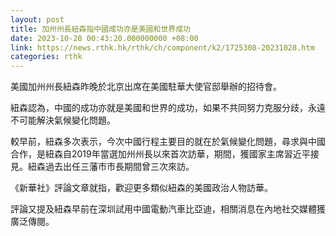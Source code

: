```yaml
---
layout: post
title: 加州州長紐森指中國成功亦是美國和世界成功
date: 2023-10-28 00:43:20.000000000 +08:00
link: https://news.rthk.hk/rthk/ch/component/k2/1725308-20231028.htm
categories: rthk
---
```


美國加州州長紐森昨晚於北京出席在美國駐華大使官邸舉辦的招待會。

紐森認為，中國的成功亦就是美國和世界的成功，如果不共同努力克服分歧，永遠不可能解決氣候變化問題。 

較早前，紐森多次表示，今次中國行程主要目的就在於氣候變化問題，尋求與中國合作，是紐森自2019年當選加州州長以來首次訪華，期間，獲國家主席習近平接見。紐森過去出任三藩市市長期間曾三次來訪。

《新華社》評論文章就指，歡迎更多類似紐森的美國政治人物訪華。

評論又提及紐森早前在深圳試用中國電動汽車比亞迪，相關消息在內地社交媒體獲廣泛傳閱。
